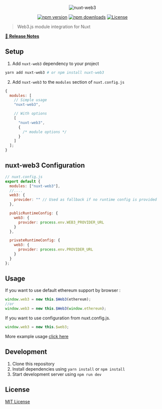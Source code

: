 <div align="center">
  
![nuxt-web3](https://api.nuxtjs.org/api/ipx/s_80,f_webp/gh/nuxt/modules/main/website/public//icons/web3js.svg)

[![npm version][npm-version-src]][npm-version-href]
[![npm downloads][npm-downloads-src]][npm-downloads-href]
[![License][license-src]][license-href]
  
</div>

> Web3.js module integration for Nuxt

[📖 **Release Notes**](./CHANGELOG.md)

## Setup

1. Add `nuxt-web3` dependency to your project

```bash
yarn add nuxt-web3 # or npm install nuxt-web3
```

2. Add `nuxt-web3` to the `modules` section of `nuxt.config.js`

```js
{
  modules: [
    // Simple usage
    "nuxt-web3",

    // With options
    [
      "nuxt-web3",
      {
        /* module options */
      }
    ]
  ];
}
```

## nuxt-web3 Configuration

```js
// nuxt.config.js
export default {
  modules: ["nuxt-web3"],
  //....
  web3: {
    provider: "" // Used as fallback if no runtime config is provided
  },

  publicRuntimeConfig: {
    web3: {
      provider: process.env.WEB3_PROVIDER_URL
    }
  },

  privateRuntimeConfig: {
    web3: {
      provider: process.env.PROVIDER_URL
    }
  }
};
```

## Usage

If you want to use default ethereum support by browser :

```js
window.web3 = new this.$Web3(ethereum);
//or
window.web3 = new this.$Web3(window.ethereum);
```

If you want to use configuration from nuxt.config.js.

```js
window.web3 = new this.$web3;
```

More example usage [click here](./example/pages/index.vue)

## Development

1. Clone this repository
2. Install dependencies using `yarn install` or `npm install`
3. Start development server using `npm run dev`

## License

[MIT License](./LICENSE)

<!-- Badges -->

[npm-version-src]: https://img.shields.io/npm/v/nuxt-web3/latest.svg
[npm-version-href]: https://npmjs.com/package/nuxt-web3
[npm-downloads-src]: https://img.shields.io/npm/dt/nuxt-web3.svg
[npm-downloads-href]: https://npmjs.com/package/nuxt-web3
[license-src]: https://img.shields.io/npm/l/nuxt-web3.svg
[license-href]: https://npmjs.com/package/nuxt-web3
